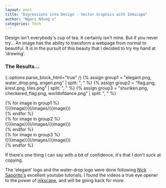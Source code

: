 ```yaml
---
layout: post
title: "Digressions into Design - Vector Graphics with Inkscape"
author: "Ngari Ndung'u"
categories: Tech
---
```


Design isn't everybody's cup of tea. It certainly isn't mine. But if you never try...
An image has the ability to transform a webpage from normal to beautiful.
It is in the pursuit of this beauty that I decided to try my hand at 'drawing'.

### The Results...
{::options parse_block_html="true" /}
{% assign group1 = "elegant.png, water_drop.png, engen.png" | split: ", " %}
{% assign group2 = "flag.png, krest.png, tiles.png" | split: ", " %}
{% assign group3 = "shuriken.png, checkered_flag.png, worldofdance.png" | split: ", " %}

<div class="row">
{% for image in group1 %}
<div class="icol-4">
![{{image}}](/images/{{image}})
</div>
{% endfor %}
</div>
<div class="row">
{% for image in group2 %}
<div class="icol-4">
![{{image}}](/images/{{image}})
</div>
{% endfor %}
</div>
<div class="row">
{% for image in group3 %}
<div class="icol-4">
![{{image}}](/images/{{image}})
</div>
{% endfor %}
</div>

If there's one thing I can say with a bit of confidence, it's that I don't suck at copying.

The 'elegant' logo and the water-drop logo were done following [Nick Saporito's] excellent youtube tutorials.
I found the videos a true eye opener to the power of [inkscape], and will be going back for more.

[Nick Saporito's]: https://www.youtube.com/channel/UCEQXp_fcqwPcqrzNtWJ1w9w
[inkscape]: https://inkscape.org/en/
